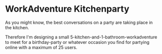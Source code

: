 # WorkAdventure Kitchenparty

As you might know, the best conversations on a party are taking place in the kitchen. 

Therefore I'm designing a small 5-kitchen-and-1-bathroom-workadventure to meet for a birthday-party or whatever occasion you find for partying online with a maximum of 25 users.
